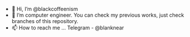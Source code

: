 - 👋 Hi, I’m @blackcoffeenism
- 👀 I’m computer engineer.
      You can check my previous works, just check branches of this repository.
- 📫 How to reach me ... Telegram - @blanknear

<!---
blackcoffeenism/blackcoffeenism is a ✨ special ✨ repository because its `README.md` (this file) appears on your GitHub profile.
You can click the Preview link to take a look at your changes.
--->
